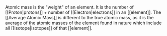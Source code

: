 Atomic mass is the "weight" of an element. It is the number of [[Proton|protons]] + number of [[Electron|electrons]] in an [[element]]. The [[Average Atomic Mass]] is different to the true atomic mass, as it is the average of the atomic masses of the element found in nature which include all [[Isotope|isotopes]] of that [[element]].  